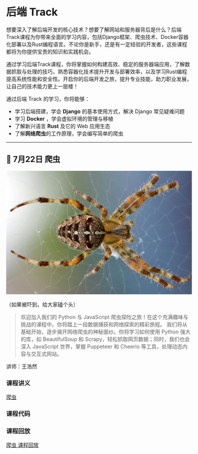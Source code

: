 # 后端 Track

想要深入了解后端开发的核心技术？想要了解网站和服务器背后是什么？后端Track课程为你带来全面的学习内容，包括Django框架、爬虫技术、Docker容器化部署以及Rust编程语言。不论你是新手，还是有一定经验的开发者，这些课程都将为你提供宝贵的知识和实践机会。

通过学习后端Track课程，你将掌握如何构建高效、稳定的服务器端应用，了解数据抓取与处理的技巧，熟悉容器化技术提升开发与部署效率，以及学习Rust编程提高系统性能和安全性。开启你的后端开发之旅，提升专业技能，助力职业发展，让自己的技术能力更上一层楼！

通过后端 Track 的学习，你将能够：

- 学习后端搭建，学会 **Django** 的基本使用方式，解决 Django 常见疑难问题
- 学习 **Docker** ，学会虚拟环境的管理与移植
- 了解新兴语言 **Rust** 及它的 Web 应用生态
- 了解**网络爬虫**的工作原理，学会编写简单的爬虫



---

## 🐞 7月22日 爬虫

![logo](../images/logo/爬虫.jpg)

（如果被吓到，给大家磕个头）

> 欢迎加入我们的 Python 与 JavaScript 爬虫探险之旅！在这个充满趣味与挑战的课程中，你将踏上一段数据捕获和网络探索的精彩旅程。 我们将从基础开始，逐步揭开网络爬虫的神秘面纱。你将学习如何使用 Python 强大的库，如 BeautifulSoup 和 Scrapy，轻松抓取网页数据；同时，我们也会深入 JavaScript 世界，掌握 Puppeteer 和 Cheerio 等工具，处理动态内容与交互式网站。

讲师：王浩然

### 课程讲义
[爬虫](https://summer24.net9.org/backend/crawler/slide.pdf)

### 课程代码


### 课程回放
[爬虫 课程回放](https://www.bilibili.com/video/BV1cb421J7u9/?share_source=copy_web&vd_source=a80492aa87f464b5346dca18c3a9e9b3)